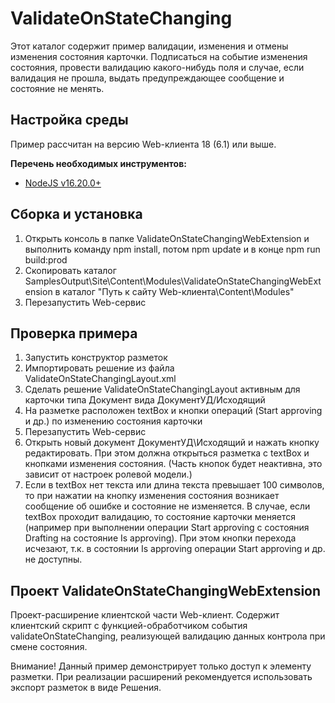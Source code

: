 ﻿# ValidateOnStateChanging

Этот каталог содержит пример валидации, изменения и отмены изменения состояния карточки.
Подписаться на событие изменения состояния, провести валидацию какого-нибудь поля и случае, если валидация не прошла, 
выдать предупреждающее сообщение и состояние не менять.

## Настройка среды

Пример рассчитан на версию Web-клиента 18 (6.1) или выше.

**Перечень необходимых инструментов:** 
* [NodeJS v16.20.0+](https://nodejs.org/en/)

## Сборка и установка

1. Открыть консоль в папке ValidateOnStateChangingWebExtension и выполнить команду npm install, потом  npm update и в конце npm run build:prod
2. Скопировать каталог SamplesOutput\Site\Content\Modules\ValidateOnStateChangingWebExtension в каталог "Путь к сайту Web-клиента\Content\Modules"
3. Перезапустить Web-сервис

## Проверка примера

1. Запустить конструктор разметок
2. Импортировать решение из файла ValidateOnStateChangingLayout.xml 
3. Сделать решение ValidateOnStateChangingLayout активным для карточки типа Документ вида ДокументУД/Исходящий
4. На разметке расположен textBox и кнопки операций (Start approving и др.) по изменению состояния карточки
5. Перезапустить Web-сервис
6. Открыть новый документ ДокументУД\Исходящий и нажать кнопку редактировать. При этом должна открыться разметка с textBox и кнопками изменения состояния. 
(Часть кнопок будет неактивна, это зависит от настроек ролевой модели.)
7. Если в textBox нет текста или длина текста превышает 100 символов, то при нажатии на кнопку изменения состояния возникает сообщение об ошибке и состояние не изменяется.
В случае, если textBox проходит валидацию, то состояние карточки меняется (например при выполнении операции Start approving с состояния Drafting на состояние Is approving). 
При этом  кнопки перехода исчезают, т.к. в состоянии Is approving операции Start approving и др. не доступны.

## Проект ValidateOnStateChangingWebExtension

Проект-расширение клиентской части Web-клиент. Содержит клиентский скрипт c функцией-обработчиком события validateOnStateChanging, реализующей валидацию данных контрола
 при смене состояния.

Внимание! Данный пример демонстрирует только доступ к элементу разметки. 
При реализации расширений рекомендуется использовать экспорт разметок в виде Решения.